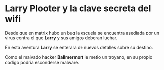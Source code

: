# Larry Plooter y la clave secreta del wifi

Desde que en matrix hubo un bug la escuela se encuentra asediada por un virus
contra el que **Larry** y sus amigos deberan luchar.

En esta aventura **Larry** se enterara de nuevos detalles sobre su destino.

Como el malvado hacker **Ballmermort** le metio un troyano, en su propio codigo
podria esconderse malware.
